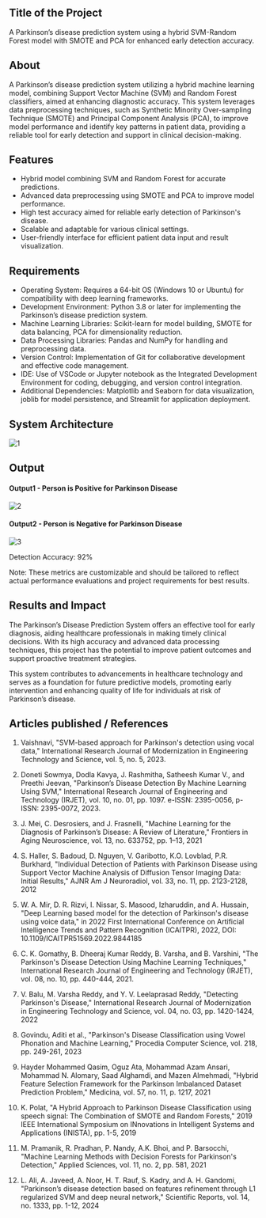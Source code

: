 ## Title of the Project
A Parkinson’s disease prediction system using a hybrid SVM-Random Forest model with SMOTE and PCA for enhanced early detection accuracy.

## About
A Parkinson’s disease prediction system utilizing a hybrid machine learning model, combining Support Vector Machine (SVM) and Random Forest classifiers, aimed at enhancing diagnostic accuracy. This system leverages data preprocessing techniques, such as Synthetic Minority Over-sampling Technique (SMOTE) and Principal Component Analysis (PCA), to improve model performance and identify key patterns in patient data, providing a reliable tool for early detection and support in clinical decision-making.

## Features

- Hybrid model combining SVM and Random Forest for accurate predictions.
- Advanced data preprocessing using SMOTE and PCA to improve model performance.
- High test accuracy aimed for reliable early detection of Parkinson's disease.
- Scalable and adaptable for various clinical settings.
- User-friendly interface for efficient patient data input and result visualization.

## Requirements
<!--List the requirements of the project as shown below-->
* Operating System: Requires a 64-bit OS (Windows 10 or Ubuntu) for compatibility with deep learning frameworks.
* Development Environment: Python 3.8 or later for implementing the Parkinson’s disease prediction system.
* Machine Learning Libraries: Scikit-learn for model building, SMOTE for data balancing, PCA for dimensionality reduction.
* Data Processing Libraries: Pandas and NumPy for handling and preprocessing data.
* Version Control: Implementation of Git for collaborative development and effective code management.
* IDE: Use of VSCode or Jupyter notebook as the Integrated Development Environment for coding, debugging, and version control integration.
* Additional Dependencies: Matplotlib and Seaborn for data visualization, joblib for model persistence, and Streamlit for application deployment.

## System Architecture
![1](sys_arch.jpg )
## Output

<!--Embed the Output picture at respective places as shown below as shown below-->
#### Output1 - Person is Positive for Parkinson Disease

![2](dis.png)

#### Output2 - Person is Negative for Parkinson Disease
![3](no_dis.png)


Detection Accuracy: 92%

Note: These metrics are customizable and should be tailored to reflect actual performance evaluations and project requirements for best results.


## Results and Impact
<!--Give the results and impact as shown below-->
The Parkinson’s Disease Prediction System offers an effective tool for early diagnosis, aiding healthcare professionals in making timely clinical decisions. With its high accuracy and advanced data processing techniques, this project has the potential to improve patient outcomes and support proactive treatment strategies.

This system contributes to advancements in healthcare technology and serves as a foundation for future predictive models, promoting early intervention and enhancing quality of life for individuals at risk of Parkinson’s disease.

## Articles published / References
1.  Vaishnavi, "SVM-based approach for Parkinson's detection using vocal data," International
 Research Journal of Modernization in Engineering Technology and Science, vol. 5, no. 5, 2023.

2. Doneti Sowmya, Dodla Kavya, J. Rashmitha, Satheesh Kumar V., and Preethi Jeevan,
 "Parkinson’s Disease Detection By Machine Learning Using SVM," International Research
 Journal of Engineering and Technology (IRJET), vol. 10, no. 01, pp. 1097. e-ISSN: 2395-0056,
 p-ISSN: 2395-0072, 2023.

3. J. Mei, C. Desrosiers, and J. Frasnelli, "Machine Learning for the Diagnosis of Parkinson’s
 Disease: A Review of Literature," Frontiers in Aging Neuroscience, vol. 13, no. 633752, pp. 1–13,
 2021

 4.  S. Haller, S. Badoud, D. Nguyen, V. Garibotto, K.O. Lovblad, P.R. Burkhard, "Individual
 Detection of Patients with Parkinson Disease using Support Vector Machine Analysis of
 Diffusion Tensor Imaging Data: Initial Results," AJNR Am J Neuroradiol, vol. 33, no. 11, pp.
 2123-2128, 2012

 5. W. A. Mir, D. R. Rizvi, I. Nissar, S. Masood, Izharuddin, and A. Hussain, "Deep Learning based
 model for the detection of Parkinson's disease using voice data," in 2022 First International
 Conference on Artificial Intelligence Trends and Pattern Recognition (ICAITPR), 2022, DOI:
 10.1109/ICAITPR51569.2022.9844185

 6.  C. K. Gomathy, B. Dheeraj Kumar Reddy, B. Varsha, and B. Varshini, "The Parkinson's Disease
 Detection Using Machine Learning Techniques," International Research Journal of Engineering and
 Technology (IRJET), vol. 08, no. 10, pp. 440-444, 2021.

 7.  V. Balu, M. Varsha Reddy, and Y. V. Leelaprasad Reddy, "Detecting Parkinson's Disease,"
 International Research Journal of Modernization in Engineering Technology and Science, vol. 04, no.
 03, pp. 1420-1424, 2022

 8. Govindu, Aditi et al., "Parkinson's Disease Classification using Vowel Phonation and Machine
 Learning," Procedia Computer Science, vol. 218, pp. 249-261, 2023

 9.  Hayder Mohammed Qasim, Oguz Ata, Mohammad Azam Ansari, Mohammad N. Alomary, Saad
 Alghamdi, and Mazen Almehmadi, "Hybrid Feature Selection Framework for the Parkinson
 Imbalanced Dataset Prediction Problem," Medicina, vol. 57, no. 11, p. 1217, 2021

 10.  K. Polat, "A Hybrid Approach to Parkinson Disease Classification using speech signal: The
 Combination of SMOTE and Random Forests," 2019 IEEE International Symposium on INnovations
 in Intelligent Systems and Applications (INISTA), pp. 1-5, 2019

 11. M. Pramanik, R. Pradhan, P. Nandy, A.K. Bhoi, and P. Barsocchi, "Machine Learning Methods
 with Decision Forests for Parkinson's Detection," Applied Sciences, vol. 11, no. 2, pp. 581, 2021

 12.  L. Ali, A. Javeed, A. Noor, H. T. Rauf, S. Kadry, and A. H. Gandomi, "Parkinson’s disease
 detection based on features refinement through L1 regularized SVM and deep neural network,"
 Scientific Reports, vol. 14, no. 1333, pp. 1-12, 2024



